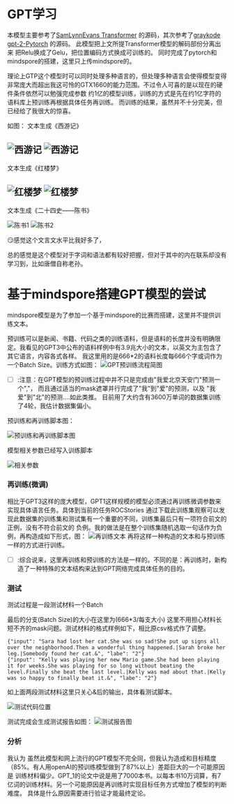 # GPT学习
   本模型主要参考了[SamLynnEvans Transformer](https://github.com/SamLynnEvans/Transformer) 的源码，其次参考了[graykode gpt-2-Pytorch](https://github.com/graykode/gpt-2-Pytorch/tree/master/GPT2)
的源码。
此模型把上文所提Transformer模型的解码部份分离出来 把Relu换成了Gelu，把位置编码方式换成可训练的。 
同时完成了pytorch和mindspore的搭建，这里只上传mindspore的。

理论上GTP这个模型时可以同时处理多种语言的，但处理多种语言会使得模型变得非常庞大而超出我这可怜的GTX1660的能力范围。不过令人可喜的是以现在的硬件条件依然可以勉强完成参数
约1亿的模型训练，训练的方式是先在约1亿字符的语料库上预训练再根据具体任务再训练。
而训练的结果，虽然并不十分完美，但已经给了我很大的惊喜。

如图：
文本生成《西游记》

![西游记](image/7DC52A21FAFFF8093729E0E0D40E3DE5.jpg)
![西游记](https://scienhere.com/image/7DC52A21FAFFF8093729E0E0D40E3DE5.jpg)
---


文本生成《红楼梦》

![红楼梦](image/98A3DC28322429BBE766B70D26CCB375.jpg)
![红楼梦](https://scienhere.com/iimage/98A3DC28322429BBE766B70D26CCB375.jpg)
---
文本生成《二十四史——陈书》 

![陈书1](image/4C077E3221DCC324718E1EE2C7BC1A00.jpg)
![陈书2](image/04E09FF3345D1E188923369CE589C67F.jpg)


😏感觉这个文言文水平比我好多了，

总的感觉是这个模型对于字词和语法都有较好把握，但对于其中的内在联系却没有学习到，比如唐僧自称老孙。

# 基于mindspore搭建GPT模型的尝试
mindspore模型是为了参加一个基于mindspore的比赛而搭建，这里并不提供训练文本。


预训练可以是新闻、书籍、代码之类的训练语料，但是语料的长度并没有明确限定。我看见的GPT3中公布的语料样例中有3.9兆大小的文本，以英文为主包含了其它语言，内容各式各样。
我这里用的是666*2的语料长度每666个字或词作为一个Batch Size。训练方式如图：
![GPT预训练流程简图](image/AD5984B2236009053E5AD80325AC0B69.png)

 - [ ] :注意：在GPT模型的预训练过程中并不只是完成由"我爱北京天安门"预测一个","，
而且通过适当的mask遮罩并行完成了"我"到"爱"的预测，以及 "我爱"到"北"的预测....如此类推。
目前用了大约含有3600万单词的数据集训练了4轮，我估计数据集偏小。

预训练和再训练脚本图：

![预训练和再训练脚本图](image/1EE91DC06D18692773CF3DD13572D682.png)

模型相关参数已经写入训练脚本

![相关参数](image/sendpix0.jpg)
 

### 再训练(微调)

相比于GPT3这样的庞大模型，GPT1这样规模的模型必须通过再训练微调参数来实现具体语言任务。具体到当前的任务ROCStories
通过下载此训练集观察可以发现此数据集的训练集和测试集有一个重要的不同，训练集最后只有一项符合前文的正例，没有不符合前文的
负例。我的做法是在整个训练集随机选取一句话作为负例，再构造成如下形式，图：
![再训练文本](image/030AB2157517DB02D70CC2FDC2A1E3F3.png)
再将这样一种构造的文本和与预训练一样的方式进行训练。

 - [ ] :综合说来，这里再训练和预训练的方法是一样的。不同的是：再训练时，新构造了一种特殊的文本结构来达到GPT网络完成具体任务的目的。
    

### 测试
测试过程是一段测试材料一个Batch  

最后的分支(Batch Size)的大小在这里为(666*3/每支大小)
这里不用担心材料长短不齐的mask问题。测试材料的格式样例如下，相比原csv格式作了调整。

    {"input": "Sara had lost her cat.She was so sad!She put up signs all over the neighborhood.Then a wonderful thing happened.|Sarah broke her leg.|Somebody found her cat.&", "labe": "2"}
    {"input": "Kelly was playing her new Mario game.She had been playing it for weeks.She was playing for so long without beating the level.Finally she beat the last level.|Kelly was mad about that.|Kelly was so happy to finally beat it.&", "labe": "2"}

如上面两段测试材料这里只关心&后的输出，具体看测试脚本。

![测试代码位置](image/3E178AF03E21C7B60BA4A77BEC0A77E4.png)

测试完成会生成测试报告如图：
![测试报告图](image/718EC6C51639765F9A21CEE1CBE1089A.png)

### 分析
我认为 虽然此模型和网上流行的GPT模型不完全同，但我认为造成和目标精度（85%。有人用openAI的预训练模型做到了87%以上）差距巨大的一个可能原因是
训练材料偏少。GPT_1的论文中说是用了7000本书。以每本书10万词算，有7亿词的训练材料。另一个可能原因是再训练时实现目标任务方式增加了模型的判断难度。
具体是什么原因需要进行验证才能最终定论。
